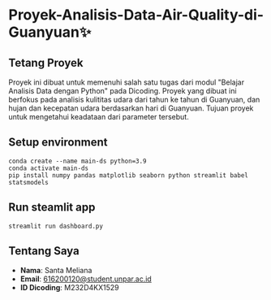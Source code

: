 # Proyek-Analisis-Data-Air-Quality-di-Guanyuan✨

## Tetang Proyek
Proyek ini dibuat untuk memenuhi salah satu tugas dari modul "Belajar Analisis Data dengan Python" pada Dicoding. Proyek yang dibuat ini berfokus pada analisis kulititas udara dari tahun ke tahun di Guanyuan, dan hujan dan kecepatan udara berdasarkan hari di Guanyuan. Tujuan proyek untuk mengetahui keadataan dari parameter tersebut.

## Setup environment
```
conda create --name main-ds python=3.9
conda activate main-ds
pip install numpy pandas matplotlib seaborn python streamlit babel statsmodels
```

## Run steamlit app
```
streamlit run dashboard.py
```

## Tentang Saya
- **Nama**: Santa Meliana
- **Email**: 616200120@student.unpar.ac.id
- **ID Dicoding**: M232D4KX1529
